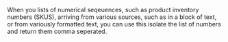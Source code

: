 When you lists of numerical seqeuences, such as product inventory numbers (SKUS), arriving from various sources, such as in a block of text, or from variously formatted text, you can use this isolate the list of numbers and return them comma seperated.
